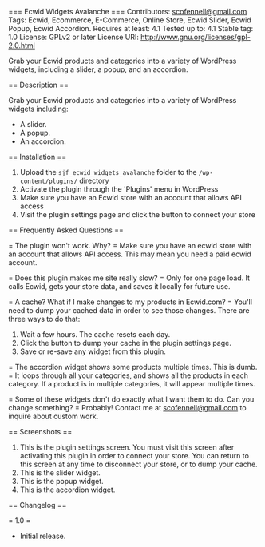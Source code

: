 === Ecwid Widgets Avalanche ===
Contributors: scofennell@gmail.com
Tags: Ecwid, Ecommerce, E-Commerce, Online Store, Ecwid Slider, Ecwid Popup, Ecwid Accordion.
Requires at least: 4.1
Tested up to: 4.1
Stable tag: 1.0
License: GPLv2 or later
License URI: http://www.gnu.org/licenses/gpl-2.0.html

Grab your Ecwid products and categories into a variety of WordPress widgets, including a slider, a popup, and an accordion.

== Description ==

Grab your Ecwid products and categories into a variety of WordPress widgets including:

*   A slider.
*   A popup.
*   An accordion.

== Installation ==

1. Upload the `sjf_ecwid_widgets_avalanche` folder to the `/wp-content/plugins/` directory
2. Activate the plugin through the 'Plugins' menu in WordPress
3. Make sure you have an Ecwid store with an account that allows API access
4. Visit the plugin settings page and click the button to connect your store

== Frequently Asked Questions ==

= The plugin won't work.  Why? =
Make sure you have an ecwid store with an account that allows API access.  This may mean you need a paid ecwid account.

= Does this plugin makes me site really slow? =
Only for one page load.  It calls Ecwid, gets your store data, and saves it locally for future use.

= A cache?  What if I make changes to my products in Ecwid.com? =
You'll need to dump your cached data in order to see those changes.  There are three ways to do that:
1. Wait a few hours.  The cache resets each day.
2. Click the button to dump your cache in the plugin settings page.
3. Save or re-save any widget from this plugin. 

= The accordion widget shows some products multiple times.  This is dumb. =
It loops through all your categories, and shows all the products in each category.  If a product is in multiple categories, it will appear multiple times.

= Some of these widgets don't do exactly what I want them to do. Can you change something? =
Probably!  Contact me at scofennell@gmail.com to inquire about custom work.

== Screenshots ==

1. This is the plugin settings screen.  You must visit this screen after activating this plugin in order to connect your store.  You can return to this screen at any time to disconnect your store, or to dump your cache.
2. This is the slider widget.
3. This is the popup widget.
4. This is the accordion widget.

== Changelog ==

= 1.0 =
* Initial release.